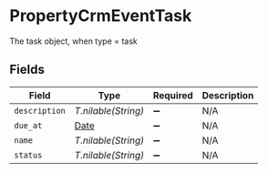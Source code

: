 # PropertyCrmEventTask

The task object, when type = task


## Fields

| Field                                                                | Type                                                                 | Required                                                             | Description                                                          |
| -------------------------------------------------------------------- | -------------------------------------------------------------------- | -------------------------------------------------------------------- | -------------------------------------------------------------------- |
| `description`                                                        | *T.nilable(String)*                                                  | :heavy_minus_sign:                                                   | N/A                                                                  |
| `due_at`                                                             | [Date](https://ruby-doc.org/stdlib-2.6.1/libdoc/date/rdoc/Date.html) | :heavy_minus_sign:                                                   | N/A                                                                  |
| `name`                                                               | *T.nilable(String)*                                                  | :heavy_minus_sign:                                                   | N/A                                                                  |
| `status`                                                             | *T.nilable(String)*                                                  | :heavy_minus_sign:                                                   | N/A                                                                  |